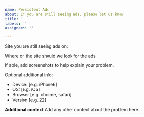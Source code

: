 ```yaml
---
name: Persistent Ads
about: If you are still seeing ads, please let us know
title: ''
labels: ''
assignees: ''

---
```


Site you are still seeing ads on:


Where on the site should we look for the ads:


If able, add screenshots to help explain your problem.

Optional additional info:
 - Device: [e.g. iPhone6]
 - OS: [e.g. iOS]
 - Browser [e.g. chrome, safari]
 - Version [e.g. 22]



**Additional context**
Add any other context about the problem here.

